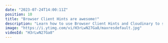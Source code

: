 ```yaml
---
date: "2023-07-24T14:00:11Z"
position: 10
title: "Browser Client Hints are awesome!"
description: "Learn how to use Browser Client Hints and Cloudinary to serve responsive images with minimal markup and maximum performance. Browser Client Hints tell Cloudinary the optimal size and resolution of each image request, and Cloudinary delivers it on the fly!\n\nFollow me here:\nWebsite: https://timbenniks.dev\nTwitter: https://twitter.com/timbenniks\nGithub: https://github.com/timbenniks"
image: "https://i.ytimg.com/vi/H3rLwN27Ga8/maxresdefault.jpg"
videoId: "H3rLwN27Ga8"
---
```



